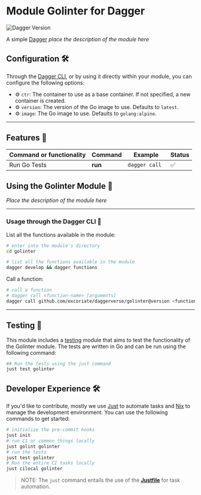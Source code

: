 # Module Golinter for Dagger

![Dagger Version](https://img.shields.io/badge/dagger%20version-%3E=0.10.0-0f0f19.svg?style=flat-square)

A simple [Dagger](https://dagger.io) _place the description of the module here_

## Configuration 🛠️

Through the [Dagger CLI](https://docs.dagger.io/cli/465058/install), or by using it directly within your module, you can configure the following options:

* ⚙️ `ctr`: The container to use as a base container. If not specified, a new container is created.
* ⚙️ `version`: The version of the Go image to use. Defaults to `latest`.
* ⚙️ `image`: The Go image to use. Defaults to `golang:alpine`.

---

## Features 🎨

| Command or functionality | Command | Example        | Status |
|--------------------------|---------|----------------|--------|
| Run Go Tests             | **run** | `dagger call ` | ✅      |


## Using the Golinter Module 🚀

_Place the description of the module here_

---

### Usage through the Dagger CLI 🚀

List all the functions available in the module:

  ```bash
  # enter into the module's directory
  cd golinter

  # list all the functions available in the module
  dagger develop && dagger functions
```

Call a function:

  ```bash
  # call a function
  # dagger call <function-name> [arguments]
  dagger call github.com/excoriate/daggerverse/golinter@version <function-name> [arguments]
```

---

## Testing 🧪

This module includes a [testing](module/tests) module that aims to test the functionality of the Golinter module. The tests are written in Go and can be run using the following command:

```bash
## Run the tests using the just command
just test golinter
```

## Developer Experience 🛠️

If you'd like to contribute, mostly we use [Just](https://just.systems) to automate tasks and [Nix](https://nixos.org) to manage the development environment. You can use the following commands to get started:

```bash
# initialize the pre-commit hooks
just init
# run CI or common things locally
just golint golinter
# run the tests
just test golinter
# Run the entire CI tasks locally
just cilocal golinter
```

>NOTE: The `just` command entails the use of the [**Justfile**](https://just.systems) for task automation.
